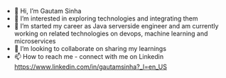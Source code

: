 - 👋 Hi, I’m Gautam Sinha
- 👀 I’m interested in exploring technologies and integrating them
- 🌱 I’m started my career as Java serverside engineer and am currently working on related technologies on devops, machine learning and microservices
- 💞️ I’m looking to collaborate on sharing my learnings
- 📫 How to reach me - connect with me on Linkedin  https://www.linkedin.com/in/gautamsinha?_l=en_US

<!---
gautamsinhapersonalid/gautamsinhapersonalid is a ✨ special ✨ repository because its `README.md` (this file) appears on your GitHub profile.
You can click the Preview link to take a look at your changes.
--->
